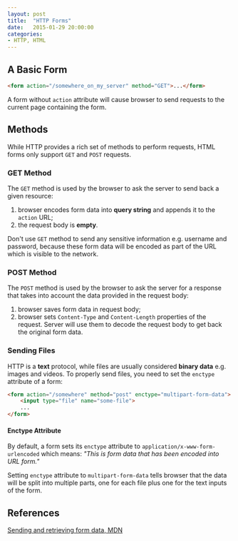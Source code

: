 ```yaml
---
layout: post
title:  "HTTP Forms"
date:   2015-01-29 20:00:00
categories:
- HTTP, HTML
---
```


## A Basic Form

```html
<form action="/somewhere_on_my_server" method="GET">...</form>
```

A form without `action` attribute will cause browser to send requests to the current page containing the form.

## Methods

While HTTP provides a rich set of methods to perform requests, HTML forms only support `GET` and `POST` requests.

### GET Method

The `GET` method is used by the browser to ask the server to send back a given resource:
1. browser encodes form data into **query string** and appends it to the `action` URL;
2. the request body is **empty**.

Don't use `GET` method to send any sensitive information e.g. username and password, because these form data will be encoded as part of the URL which is visible to the network.

### POST Method
 
The `POST` method is used by the browser to ask the server for a response that takes into account the data provided in the request body:
1. browser saves form data in request body;
2. browser sets `Content-Type` and `Content-Length` properties of the request. Server will use them to decode the request body to get back the original form data. 

### Sending Files

HTTP is a **text** protocol, while files are usually considered **binary data** e.g. images and videos. To properly send files, you need to set the `enctype` attribute of a form: 

``` html
<form action="/somewhere" method="post" enctype="multipart-form-data">
	<input type="file" name="some-file">
	...
</form>
```

#### Enctype Attribute

By default, a form sets its `enctype` attribute to `application/x-www-form-urlencoded` which means: *"This is form data that has been encoded into URL form."*

Setting `enctype` attribute to `multipart-form-data` tells browser that the data will be split into multiple parts, one for each file plus one for the text inputs of the form.
 
## References

[Sending and retrieving form data, MDN](https://developer.mozilla.org/en-US/docs/Web/Guide/HTML/Forms/Sending_and_retrieving_form_data)
